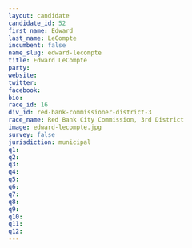 ```yaml
---
layout: candidate
candidate_id: 52
first_name: Edward
last_name: LeCompte
incumbent: false
name_slug: edward-lecompte
title: Edward LeCompte
party: 
website: 
twitter: 
facebook: 
bio: 
race_id: 16
div_id: red-bank-commissioner-district-3
race_name: Red Bank City Commission, 3rd District
image: edward-lecompte.jpg
survey: false
jurisdiction: municipal
q1: 
q2: 
q3: 
q4: 
q5: 
q6: 
q7: 
q8: 
q9: 
q10: 
q11: 
q12: 
---
```

